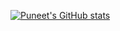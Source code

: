 [![Puneet's GitHub stats](https://github-readme-stats.vercel.app/api?username=puneetmatharu)](https://github.com/puneetmatharu/github-readme-stats&show_icons=true&theme=transparent)

